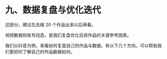 # 九、数据复盘与优化迭代

这部分，建议先去做 20 个作品出来以后再看。

视频数据和账号动态，是我们复盘优化后续作品的关键参考因素。

我们以抖音为例，来看如何复盘自己的作品与数据。有以下几个方向，可以帮助我们更好的了解自己的作品数据如何。